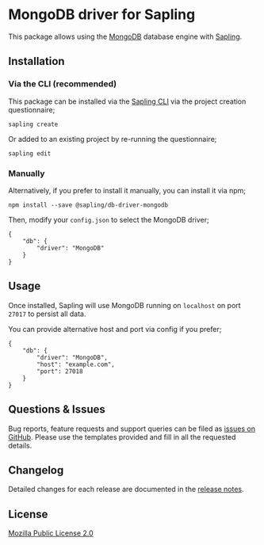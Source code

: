 # MongoDB driver for Sapling

This package allows using the [MongoDB](https://www.mongodb.com/) database engine with [Sapling](https://github.com/saplingjs/sapling/).


## Installation

### Via the CLI (recommended)

This package can be installed via the [Sapling CLI](https://saplingjs.com/docs/#/cli) via the project creation questionnaire;

    sapling create

Or added to an existing project by re-running the questionnaire;

    sapling edit


### Manually

Alternatively, if you prefer to install it manually, you can install it via npm;

    npm install --save @sapling/db-driver-mongodb

Then, modify your `config.json` to select the MongoDB driver;

    {
        "db": {
            "driver": "MongoDB"
        }
    }


## Usage

Once installed, Sapling will use MongoDB running on `localhost` on port `27017` to persist all data.

You can provide alternative host and port via config if you prefer;

    {
        "db": {
            "driver": "MongoDB",
            "host": "example.com",
            "port": 27018
        }
    }


## Questions & Issues

Bug reports, feature requests and support queries can be filed as [issues on GitHub](https://github.com/saplingjs/db-driver-mongodb/issues).  Please use the templates provided and fill in all the requested details.


## Changelog

Detailed changes for each release are documented in the [release notes](https://github.com/saplingjs/db-driver-mongodb/releases).


## License

[Mozilla Public License 2.0](https://opensource.org/licenses/MPL-2.0)
